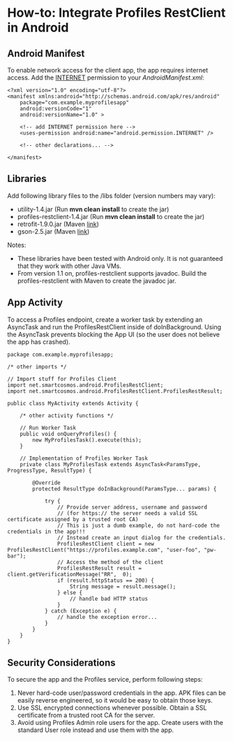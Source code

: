 # How-to: Integrate Profiles RestClient in Android

## Android Manifest

To enable network access for the client app, the app requires internet access. Add the [INTERNET](http://developer.android.com/reference/android/Manifest.permission.html#INTERNET "INTERNET PERMISSION") permission to your *AndroidManifest.xml*:

	<?xml version="1.0" encoding="utf-8"?>
	<manifest xmlns:android="http://schemas.android.com/apk/res/android"
	    package="com.example.myprofilesapp"
	    android:versionCode="1"
	    android:versionName="1.0" >
	 
	    <!-- add INTERNET permission here -->
	    <uses-permission android:name="android.permission.INTERNET" />
	 
	    <!-- other declarations... -->
	 
	</manifest>

## Libraries

Add following library files to the /libs folder (version numbers may vary):

 - utility-1.4.jar (Run **mvn clean install** to create the jar)
 - profiles-restclient-1.4.jar (Run **mvn clean install** to create the jar)
 - retrofit-1.9.0.jar (Maven [link](http://mvnrepository.com/artifact/com.squareup.retrofit/retrofit "RetroFit in Maven"))
 - gson-2.5.jar (Maven [link](http://mvnrepository.com/artifact/com.google.code.gson/gson "GSON in Maven"))

Notes:

 - These libraries have been tested with Android only. It is not guaranteed that they work with other Java VMs.
 - From version 1.1 on, profiles-restclient supports javadoc. Build the profiles-restclient with Maven to create the javadoc jar.

## App Activity

To access a Profiles endpoint, create a worker task by extending an AsyncTask and run the ProfilesRestClient inside of doInBackground. Using the AsyncTask prevents blocking the App UI (so the user does not believe the app has crashed).

	package com.example.myprofilesapp;
	 
	/* other imports */
	 
	// Import stuff for Profiles Client
	import net.smartcosmos.android.ProfilesRestClient;
	import net.smartcosmos.android.ProfilesRestClient.ProfilesRestResult;
	 
	public class MyActivity extends Activity {
	 
	    /* other activity functions */
	 
	    // Run Worker Task
	    public void onQueryProfiles() {
	        new MyProfilesTask().execute(this);
	    }
	 
	    // Implementation of Profiles Worker Task
	    private class MyProfilesTask extends AsyncTask<ParamsType, ProgressType, ResultType) {
	 
	        @Override
	        protected ResultType doInBackground(ParamsType... params) {
	             
	            try {
	                // Provide server address, username and password
	                // (for https:// the server needs a valid SSL certificate assigned by a trusted root CA)
	                // This is just a dumb example, do not hard-code the credentials in the app!!!
	                // Instead create an input dialog for the credentials.
	                ProfilesRestClient client = new ProfilesRestClient("https://profiles.example.com", "user-foo", "pw-bar");
	                // Access the method of the client
	                ProfilesRestResult result = client.getVerificationMessage("RR",  0);
	                if (result.httpStatus == 200) {
	                    String message = result.message();
	                } else {
	                    // handle bad HTTP status
	                }
	            } catch (Exception e) {
	                // handle the exception error...
	            }
	        }
	    }
	}

## Security Considerations

To secure the app and the Profiles service, perform following steps:

1. Never hard-code user/password credentials in the app. APK files can be easily reverse engineered, so it would be easy to obtain those keys.
2. Use SSL encrypted connections whenever possible. Obtain a SSL certificate from a trusted root CA for the server.
3. Avoid using Profiles Admin role users for the app. Create users with the standard User role instead and use them with the app.